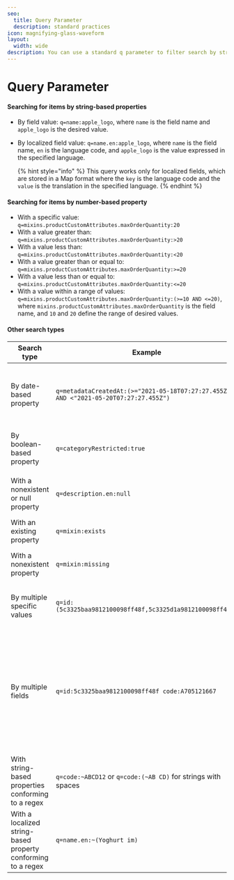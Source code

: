 ```yaml
---
seo:
  title: Query Parameter
  description: standard practices
icon: magnifying-glass-waveform
layout:
  width: wide
description: You can use a standard q parameter to filter search by string, localized, or numeric field values using exact matches, comparisons, and ranges.
---
```


# Query Parameter

#### Searching for items by string-based properties

* By field value: `q=name:apple_logo`, where `name` is the field name and `apple_logo` is the desired value.
*   By localized field value: `q=name.en:apple_logo`, where `name` is the field name, `en` is the language code, and `apple_logo` is the value expressed in the specified language.

    {% hint style="info" %}
    This query works only for localized fields, which are stored in a Map format where the `key` is the language code and the `value` is the translation in the specified language.
    {% endhint %}

#### Searching for items by number-based property

* With a specific value: `q=mixins.productCustomAttributes.maxOrderQuantity:20`
* With a value greater than: `q=mixins.productCustomAttributes.maxOrderQuantity:>20`
* With a value less than: `q=mixins.productCustomAttributes.maxOrderQuantity:<20`
* With a value greater than or equal to: `q=mixins.productCustomAttributes.maxOrderQuantity:>=20`
* With a value less than or equal to: `q=mixins.productCustomAttributes.maxOrderQuantity:<=20`
* With a value within a range of values: `q=mixins.productCustomAttributes.maxOrderQuantity:(>=10 AND <=20)`, where `mixins.productCustomAttributes.maxOrderQuantity` is the field name, and `10` and `20` define the range of desired values.

#### Other search types

<table><thead><tr><th width="115.72796630859375">Search type</th><th width="503.068115234375">Example</th><th width="417.780517578125">Description</th></tr></thead><tbody><tr><td>By date-based property</td><td><code>q=metadataCreatedAt:(>="2021-05-18T07:27:27.455Z" AND &#x3C;"2021-05-20T07:27:27.455Z")</code></td><td>All number-based property queries are also valid for dates. In this case, the date should be enclosed in double quotes.</td></tr><tr><td>By boolean-based property</td><td><code>q=categoryRestricted:true</code></td><td>Here, <code>categoryRestricted</code> is the boolean field name and <code>true</code> is the desired value.</td></tr><tr><td>With a nonexistent or null property</td><td><code>q=description.en:null</code></td><td>Here, <code>description.en</code> is the field set to <code>null</code> or is nonexistent in the database.</td></tr><tr><td>With an existing property</td><td><code>q=mixin:exists</code></td><td>Here, <code>mixin</code> is the field that exists in the database.</td></tr><tr><td>With a nonexistent property</td><td><code>q=mixin:missing</code></td><td>Here, <code>mixin</code> is the field that does not exist in the database.</td></tr><tr><td>By multiple specific values</td><td><code>q=id:(5c3325baa9812100098ff48f,5c3325d1a9812100098ff494)</code></td><td>Here, <code>id</code> is the field name, and the values within the brackets are the desired IDs.</td></tr><tr><td>By multiple fields</td><td><code>q=id:5c3325baa9812100098ff48f code:A705121667</code></td><td>Here, <code>id</code> and <code>code</code> are field names. All objects containing the specified values are returned. Multiple fields (separated by spaces) can be specified. Multiple values for each field can also be specified in the format shown earlier.</td></tr><tr><td>With string-based properties conforming to a regex</td><td><code>q=code:~ABCD12</code> or <code>q=code:(~AB CD)</code> for strings with spaces</td><td>Here, <code>code</code> is the field name, and <code>ABCD12</code> or <code>AB CD</code> are regex patterns for querying.</td></tr><tr><td>With a localized string-based property conforming to a regex</td><td><code>q=name.en:~(Yoghurt im)</code></td><td>Here, <code>name</code> is the field name, <code>en</code> is the language code, and <code>Yoghurt im</code> is the regex search term.</td></tr></tbody></table>
